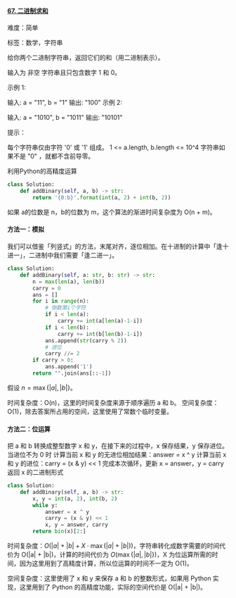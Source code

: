 #### [67. 二进制求和](https://leetcode-cn.com/problems/add-binary/)

难度：简单

标签：数学，字符串

给你两个二进制字符串，返回它们的和（用二进制表示）。

输入为 非空 字符串且只包含数字 1 和 0。

 

示例 1:

输入: a = "11", b = "1"
输出: "100"
示例 2:

输入: a = "1010", b = "1011"
输出: "10101"


提示：

每个字符串仅由字符 '0' 或 '1' 组成。
1 <= a.length, b.length <= 10^4
字符串如果不是 "0" ，就都不含前导零。

利用Python的高精度运算

```python
class Solution:
    def addBinary(self, a, b) -> str:
        return '{0:b}'.format(int(a, 2) + int(b, 2))
```

如果 a的位数是 n，b的位数为 m，这个算法的渐进时间复杂度为 O(n + m)。

#### 方法一：模拟

我们可以借鉴「列竖式」的方法，末尾对齐，逐位相加。在十进制的计算中「逢十进一」，二进制中我们需要「逢二进一」。

```python
class Solution:
    def addBinary(self, a: str, b: str) -> str:
        n = max(len(a), len(b))
        carry = 0
        ans = []
        for i in range(n):
            # 倒数第i个字符
            if i < len(a):
                carry += int(a[len(a)-1-i])
            if i < len(b):
                carry += int(b[len(b)-1-i])
            ans.append(str(carry % 2))
            # 进位
            carry //= 2
        if carry > 0:
            ans.append('1')
        return "".join(ans[::-1])
```



假设 $n = \max\{ |a|, |b| \}$。

时间复杂度：O(n)，这里的时间复杂度来源于顺序遍历 a 和 b。
空间复杂度：O(1)，除去答案所占用的空间，这里使用了常数个临时变量。

#### 方法二：位运算

把 a 和 b 转换成整型数字 x 和 y，在接下来的过程中，x 保存结果，y 保存进位。
当进位不为 0 时
计算当前 x 和 y 的无进位相加结果：answer = x ^ y
计算当前 x 和 y 的进位：carry = (x & y) << 1
完成本次循环，更新 x = answer，y = carry
返回 x 的二进制形式

```python
class Solution:
    def addBinary(self, a, b) -> str:
        x, y = int(a, 2), int(b, 2)
        while y:
            answer = x ^ y
            carry = (x & y) << 1
            x, y = answer, carry
        return bin(x)[2:]
```

时间复杂度：$O(|a| + |b| + X \cdot \max ({|a| + |b|}))$，字符串转化成数字需要的时间代价为 O(|a| + |b|)，计算的时间代价为 $O(\max \{ |a|, |b| \})$，X 为位运算所需的时间，因为这里用到了高精度计算，所以位运算的时间不一定为 O(1)。

空间复杂度：这里使用了 x 和 y 来保存 a 和 b 的整数形式，如果用 Python 实现，这里用到了 Python 的高精度功能，实际的空间代价是 O(|a| + |b|)。

